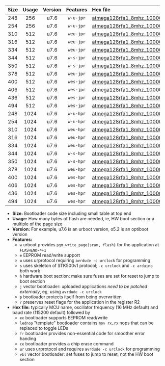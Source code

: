 |Size|Usage|Version|Features|Hex file|
|:-:|:-:|:-:|:-:|:--|
|248|256|u7.6|`w-u-jpr`|[atmega128rfa1_8mhz_1000000bps_ur_vbl.hex](https://raw.githubusercontent.com/stefanrueger/urboot/main/bootloaders/atmega128rfa1/fcpu_8mhz/1000000_bps/atmega128rfa1_8mhz_1000000bps_ur_vbl.hex)|
|254|256|u7.6|`w-u-jpr`|[atmega128rfa1_8mhz_1000000bps_lednop_ur_vbl.hex](https://raw.githubusercontent.com/stefanrueger/urboot/main/bootloaders/atmega128rfa1/fcpu_8mhz/1000000_bps/atmega128rfa1_8mhz_1000000bps_lednop_ur_vbl.hex)|
|310|512|u7.6|`weu-jpr`|[atmega128rfa1_8mhz_1000000bps_ee_ur_vbl.hex](https://raw.githubusercontent.com/stefanrueger/urboot/main/bootloaders/atmega128rfa1/fcpu_8mhz/1000000_bps/atmega128rfa1_8mhz_1000000bps_ee_ur_vbl.hex)|
|316|512|u7.6|`weu-jpr`|[atmega128rfa1_8mhz_1000000bps_ee_lednop_ur_vbl.hex](https://raw.githubusercontent.com/stefanrueger/urboot/main/bootloaders/atmega128rfa1/fcpu_8mhz/1000000_bps/atmega128rfa1_8mhz_1000000bps_ee_lednop_ur_vbl.hex)|
|334|512|u7.6|`weu-jpr`|[atmega128rfa1_8mhz_1000000bps_ee_lednop_fr_ur_vbl.hex](https://raw.githubusercontent.com/stefanrueger/urboot/main/bootloaders/atmega128rfa1/fcpu_8mhz/1000000_bps/atmega128rfa1_8mhz_1000000bps_ee_lednop_fr_ur_vbl.hex)|
|344|512|u7.6|`w-s-jpr`|[atmega128rfa1_8mhz_1000000bps_vbl.hex](https://raw.githubusercontent.com/stefanrueger/urboot/main/bootloaders/atmega128rfa1/fcpu_8mhz/1000000_bps/atmega128rfa1_8mhz_1000000bps_vbl.hex)|
|350|512|u7.6|`w-s-jpr`|[atmega128rfa1_8mhz_1000000bps_lednop_vbl.hex](https://raw.githubusercontent.com/stefanrueger/urboot/main/bootloaders/atmega128rfa1/fcpu_8mhz/1000000_bps/atmega128rfa1_8mhz_1000000bps_lednop_vbl.hex)|
|378|512|u7.6|`weu-jpr`|[atmega128rfa1_8mhz_1000000bps_ee_lednop_fr_ce_ur_vbl.hex](https://raw.githubusercontent.com/stefanrueger/urboot/main/bootloaders/atmega128rfa1/fcpu_8mhz/1000000_bps/atmega128rfa1_8mhz_1000000bps_ee_lednop_fr_ce_ur_vbl.hex)|
|400|512|u7.6|`wes-jpr`|[atmega128rfa1_8mhz_1000000bps_ee_vbl.hex](https://raw.githubusercontent.com/stefanrueger/urboot/main/bootloaders/atmega128rfa1/fcpu_8mhz/1000000_bps/atmega128rfa1_8mhz_1000000bps_ee_vbl.hex)|
|406|512|u7.6|`wes-jpr`|[atmega128rfa1_8mhz_1000000bps_ee_lednop_vbl.hex](https://raw.githubusercontent.com/stefanrueger/urboot/main/bootloaders/atmega128rfa1/fcpu_8mhz/1000000_bps/atmega128rfa1_8mhz_1000000bps_ee_lednop_vbl.hex)|
|436|512|u7.6|`wes-jpr`|[atmega128rfa1_8mhz_1000000bps_ee_lednop_fr_vbl.hex](https://raw.githubusercontent.com/stefanrueger/urboot/main/bootloaders/atmega128rfa1/fcpu_8mhz/1000000_bps/atmega128rfa1_8mhz_1000000bps_ee_lednop_fr_vbl.hex)|
|494|512|u7.6|`wes-jpr`|[atmega128rfa1_8mhz_1000000bps_ee_lednop_fr_ce_vbl.hex](https://raw.githubusercontent.com/stefanrueger/urboot/main/bootloaders/atmega128rfa1/fcpu_8mhz/1000000_bps/atmega128rfa1_8mhz_1000000bps_ee_lednop_fr_ce_vbl.hex)|
|248|1024|u7.6|`w-u-hpr`|[atmega128rfa1_8mhz_1000000bps_ur.hex](https://raw.githubusercontent.com/stefanrueger/urboot/main/bootloaders/atmega128rfa1/fcpu_8mhz/1000000_bps/atmega128rfa1_8mhz_1000000bps_ur.hex)|
|254|1024|u7.6|`w-u-hpr`|[atmega128rfa1_8mhz_1000000bps_lednop_ur.hex](https://raw.githubusercontent.com/stefanrueger/urboot/main/bootloaders/atmega128rfa1/fcpu_8mhz/1000000_bps/atmega128rfa1_8mhz_1000000bps_lednop_ur.hex)|
|310|1024|u7.6|`weu-hpr`|[atmega128rfa1_8mhz_1000000bps_ee_ur.hex](https://raw.githubusercontent.com/stefanrueger/urboot/main/bootloaders/atmega128rfa1/fcpu_8mhz/1000000_bps/atmega128rfa1_8mhz_1000000bps_ee_ur.hex)|
|316|1024|u7.6|`weu-hpr`|[atmega128rfa1_8mhz_1000000bps_ee_lednop_ur.hex](https://raw.githubusercontent.com/stefanrueger/urboot/main/bootloaders/atmega128rfa1/fcpu_8mhz/1000000_bps/atmega128rfa1_8mhz_1000000bps_ee_lednop_ur.hex)|
|334|1024|u7.6|`weu-hpr`|[atmega128rfa1_8mhz_1000000bps_ee_lednop_fr_ur.hex](https://raw.githubusercontent.com/stefanrueger/urboot/main/bootloaders/atmega128rfa1/fcpu_8mhz/1000000_bps/atmega128rfa1_8mhz_1000000bps_ee_lednop_fr_ur.hex)|
|344|1024|u7.6|`w-s-hpr`|[atmega128rfa1_8mhz_1000000bps.hex](https://raw.githubusercontent.com/stefanrueger/urboot/main/bootloaders/atmega128rfa1/fcpu_8mhz/1000000_bps/atmega128rfa1_8mhz_1000000bps.hex)|
|350|1024|u7.6|`w-s-hpr`|[atmega128rfa1_8mhz_1000000bps_lednop.hex](https://raw.githubusercontent.com/stefanrueger/urboot/main/bootloaders/atmega128rfa1/fcpu_8mhz/1000000_bps/atmega128rfa1_8mhz_1000000bps_lednop.hex)|
|378|1024|u7.6|`weu-hpr`|[atmega128rfa1_8mhz_1000000bps_ee_lednop_fr_ce_ur.hex](https://raw.githubusercontent.com/stefanrueger/urboot/main/bootloaders/atmega128rfa1/fcpu_8mhz/1000000_bps/atmega128rfa1_8mhz_1000000bps_ee_lednop_fr_ce_ur.hex)|
|400|1024|u7.6|`wes-hpr`|[atmega128rfa1_8mhz_1000000bps_ee.hex](https://raw.githubusercontent.com/stefanrueger/urboot/main/bootloaders/atmega128rfa1/fcpu_8mhz/1000000_bps/atmega128rfa1_8mhz_1000000bps_ee.hex)|
|406|1024|u7.6|`wes-hpr`|[atmega128rfa1_8mhz_1000000bps_ee_lednop.hex](https://raw.githubusercontent.com/stefanrueger/urboot/main/bootloaders/atmega128rfa1/fcpu_8mhz/1000000_bps/atmega128rfa1_8mhz_1000000bps_ee_lednop.hex)|
|436|1024|u7.6|`wes-hpr`|[atmega128rfa1_8mhz_1000000bps_ee_lednop_fr.hex](https://raw.githubusercontent.com/stefanrueger/urboot/main/bootloaders/atmega128rfa1/fcpu_8mhz/1000000_bps/atmega128rfa1_8mhz_1000000bps_ee_lednop_fr.hex)|
|494|1024|u7.6|`wes-hpr`|[atmega128rfa1_8mhz_1000000bps_ee_lednop_fr_ce.hex](https://raw.githubusercontent.com/stefanrueger/urboot/main/bootloaders/atmega128rfa1/fcpu_8mhz/1000000_bps/atmega128rfa1_8mhz_1000000bps_ee_lednop_fr_ce.hex)|

- **Size:** Bootloader code size including small table at top end
- **Usage:** How many bytes of flash are needed, ie, HW boot section or a multiple of the page size
- **Version:** For example, u7.6 is an urboot version, o5.2 is an optiboot version
- **Features:**
  + `w` urboot provides `pgm_write_page(sram, flash)` for the application at `FLASHEND-4+1`
  + `e` EEPROM read/write support
  + `u` uses urprotocol requiring `avrdude -c urclock` for programming
  + `s` uses skeleton of STK500v1 protocol; `-c urclock` and `-c arduino` both work
  + `h` hardware boot section: make sure fuses are set for reset to jump to boot section
  + `j` vector bootloader: uploaded applications *need to be patched externally*, eg, using `avrdude -c urclock`
  + `p` bootloader protects itself from being overwritten
  + `r` preserves reset flags for the application in the register R2
- **Hex file:** typically MCU name, oscillator frequency (16 MHz default) and baud rate (115200 default) followed by
  + `ee` bootloader supports EEPROM read/write
  + `lednop` "template" bootloader contains `mov rx,rx` nops that can be replaced to toggle LEDs
  + `fr` bootloader provides non-essential code for smoother error handing
  + `ce` bootloader provides a chip erase command
  + `ur` uses urprotocol and requires `avrdude -c urclock` for programming
  + `vbl` vector bootloader: set fuses to jump to reset, not the HW boot section
